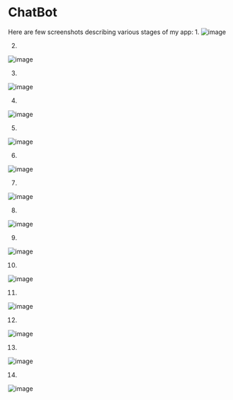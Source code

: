 # ChatBot
Here are few screenshots describing various stages of my app:
1.
![image](https://user-images.githubusercontent.com/43849911/67391963-4f536400-f5bd-11e9-822c-39cb39b1aba2.png)

2.
![image](https://user-images.githubusercontent.com/43849911/67394342-a0655700-f5c1-11e9-9388-8a59e6d2ccc9.png)

3.
![image](https://user-images.githubusercontent.com/43849911/67399777-5d5bb180-f5ca-11e9-9e54-cc29ff1a36e7.png)

4.
![image](https://user-images.githubusercontent.com/43849911/67400366-2cc84780-f5cb-11e9-8935-814fbdcbadf6.png)

5.
![image](https://user-images.githubusercontent.com/43849911/67401350-a7de2d80-f5cc-11e9-9ef7-8cd4b98cf1aa.png)

6.
![image](https://user-images.githubusercontent.com/43849911/67567995-a46fb100-f748-11e9-8c78-9919af6f686a.png)

7.
![image](https://user-images.githubusercontent.com/43849911/67570768-d3d5ec00-f74f-11e9-9629-186045ba387b.png)

8.
![image](https://user-images.githubusercontent.com/43849911/67571390-704cbe00-f751-11e9-8074-a63c8b940c6e.png)

9.
![image](https://user-images.githubusercontent.com/43849911/67618762-3e9b2c00-f811-11e9-9ce3-bbd55722809f.png)

10.
![image](https://user-images.githubusercontent.com/43849911/67619908-e10ddc00-f81e-11e9-8bcf-40312cdf7e52.png)

11.
![image](https://user-images.githubusercontent.com/43849911/67620206-05b78300-f822-11e9-8e0d-d6beea0d795f.png)

12.
![image](https://user-images.githubusercontent.com/43849911/67633179-b3826a80-f8d2-11e9-9616-0ea4fbae0d6d.png)

13.
![image](https://user-images.githubusercontent.com/43849911/67633533-dc0c6380-f8d6-11e9-8582-3490c7ae2629.png)

14.
![image](https://user-images.githubusercontent.com/43849911/67633729-97ce9280-f8d9-11e9-8b1a-2440392931bf.png)

